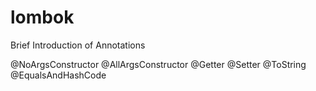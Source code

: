 # lombok

Brief Introduction of Annotations

@NoArgsConstructor
@AllArgsConstructor
@Getter
@Setter
@ToString
@EqualsAndHashCode